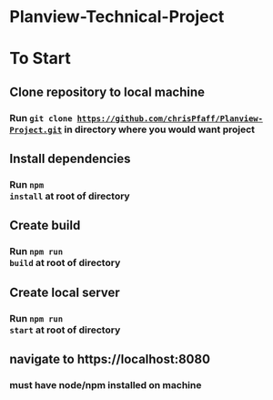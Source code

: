 # Planview-Technical-Project

# To Start

## Clone repository to local machine

### Run <code>git clone https://github.com/chrisPfaff/Planview-Project.git</code> in directory where you would want project

## Install dependencies

### Run <code>npm install</code> at root of directory

## Create build

### Run <code>npm run build</code> at root of directory

## Create local server

### Run <code>npm run start</code> at root of directory

## navigate to https://localhost:8080

### must have node/npm installed on machine
